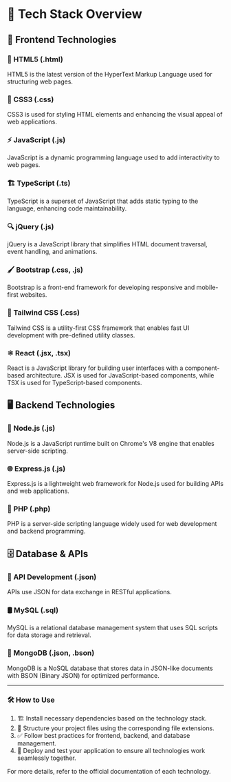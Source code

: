 # 🚀 Tech Stack Overview

## 🎨 Frontend Technologies

### 📄 HTML5 (.html)
HTML5 is the latest version of the HyperText Markup Language used for structuring web pages.

### 🎨 CSS3 (.css)
CSS3 is used for styling HTML elements and enhancing the visual appeal of web applications.

### ⚡ JavaScript (.js)
JavaScript is a dynamic programming language used to add interactivity to web pages.

### 🏗️ TypeScript (.ts)
TypeScript is a superset of JavaScript that adds static typing to the language, enhancing code maintainability.

### 🔍 jQuery (.js)
jQuery is a JavaScript library that simplifies HTML document traversal, event handling, and animations.

### 🖌️ Bootstrap (.css, .js)
Bootstrap is a front-end framework for developing responsive and mobile-first websites.

### 🎨 Tailwind CSS (.css)
Tailwind CSS is a utility-first CSS framework that enables fast UI development with pre-defined utility classes.

### ⚛️ React (.jsx, .tsx)
React is a JavaScript library for building user interfaces with a component-based architecture. JSX is used for JavaScript-based components, while TSX is used for TypeScript-based components.

## 🖥️ Backend Technologies

### 🚀 Node.js (.js)
Node.js is a JavaScript runtime built on Chrome's V8 engine that enables server-side scripting.

### 🌐 Express.js (.js)
Express.js is a lightweight web framework for Node.js used for building APIs and web applications.

### 🐘 PHP (.php)
PHP is a server-side scripting language widely used for web development and backend programming.

## 🗄️ Database & APIs

### 🔗 API Development (.json)
APIs use JSON for data exchange in RESTful applications.

### 🛢️ MySQL (.sql)
MySQL is a relational database management system that uses SQL scripts for data storage and retrieval.

### 🍃 MongoDB (.json, .bson)
MongoDB is a NoSQL database that stores data in JSON-like documents with BSON (Binary JSON) for optimized performance.

---

### 🛠️ How to Use
1. 🏗️ Install necessary dependencies based on the technology stack.
2. 📂 Structure your project files using the corresponding file extensions.
3. ✅ Follow best practices for frontend, backend, and database management.
4. 🚀 Deploy and test your application to ensure all technologies work seamlessly together.

For more details, refer to the official documentation of each technology.

